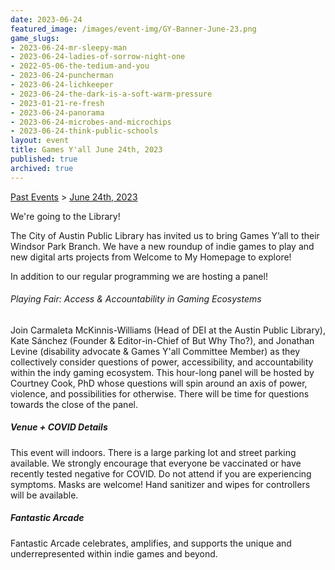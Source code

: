 ```yaml
---
date: 2023-06-24
featured_image: /images/event-img/GY-Banner-June-23.png
game_slugs:
- 2023-06-24-mr-sleepy-man
- 2023-06-24-ladies-of-sorrow-night-one
- 2022-05-06-the-tedium-and-you
- 2023-06-24-puncherman
- 2023-06-24-lichkeeper
- 2023-06-24-the-dark-is-a-soft-warm-pressure
- 2023-01-21-re-fresh
- 2023-06-24-panorama
- 2023-06-24-microbes-and-microchips
- 2023-06-24-think-public-schools
layout: event
title: Games Y'all June 24th, 2023
published: true
archived: true
---
```




[Past Events](../html/events.html) > [June 24th, 2023](event-june-2023.html)

We're going to the Library!
  
The City of Austin Public Library has invited us to bring Games Y’all to their Windsor Park Branch. We have a new roundup of indie games to play and new digital arts projects from Welcome to My Homepage to explore!
  
In addition to our regular programming we are hosting a panel!
  
###### Playing Fair: Access & Accountability in Gaming Ecosystems

Join Carmaleta McKinnis-Williams (Head of DEI at the Austin Public Library), Kate Sánchez (Founder & Editor-in-Chief of But Why Tho?), and Jonathan Levine (disability advocate & Games Y'all Committee Member) as they collectively consider questions of power, accessibility, and accountability within the indy gaming ecosystem. This hour-long panel will be hosted by Courtney Cook, PhD whose questions will spin around an axis of power, violence, and possibilities for otherwise. There will be time for questions towards the close of the panel.

##### Venue + COVID Details

This event will indoors. There is a large parking lot and street parking available.
We strongly encourage that everyone be vaccinated or have recently tested negative for COVID. Do not attend if you are experiencing symptoms. Masks are welcome! Hand sanitizer and wipes for controllers will be available.

##### Fantastic Arcade

Fantastic Arcade celebrates, amplifies, and supports the unique and underrepresented within indie games and beyond.
